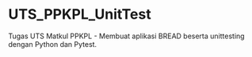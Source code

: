 # UTS_PPKPL_UnitTest
Tugas UTS Matkul PPKPL - Membuat aplikasi BREAD beserta unittesting dengan Python dan Pytest.
